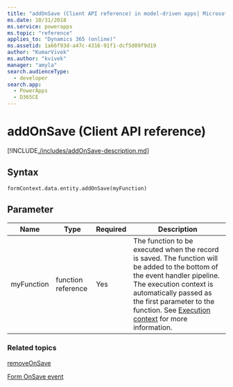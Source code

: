 ```yaml
---
title: "addOnSave (Client API reference) in model-driven apps| MicrosoftDocs"
ms.date: 10/31/2018
ms.service: powerapps
ms.topic: "reference"
applies_to: "Dynamics 365 (online)"
ms.assetid: 1a66f93d-a47c-4316-91f1-dcf5d09f9d19
author: "KumarVivek"
ms.author: "kvivek"
manager: "amyla"
search.audienceType: 
  - developer
search.app: 
  - PowerApps
  - D365CE
---
```

# addOnSave (Client API reference)



[!INCLUDE[./includes/addOnSave-description.md](./includes/addOnSave-description.md)]

## Syntax

`formContext.data.entity.addOnSave(myFunction)`

## Parameter

|Name|Type|Required|Description|
|--|--|--|--|
|myFunction|function reference|Yes|The function to be executed when the record is saved. The function will be added to the bottom of the event handler pipeline. The execution context is automatically passed as the first parameter to the function. See [Execution context](../../clientapi-execution-context.md) for more information.

### Related topics

[removeOnSave](removeOnSave.md)

[Form OnSave event](../events/form-onsave.md)

